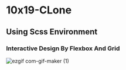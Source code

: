 # 10x19-CLone

## Using Scss Environment

### Interactive Design By Flexbox And Grid
![ezgif com-gif-maker (1)](https://user-images.githubusercontent.com/83356118/125167316-e2419100-e1da-11eb-8ce8-9b16ea3b9a42.gif)
